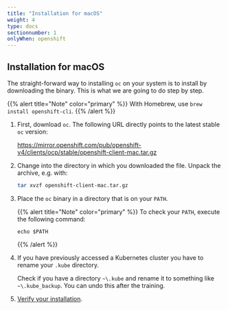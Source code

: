 ```yaml
---
title: "Installation for macOS"
weight: 4
type: docs
sectionnumber: 1
onlyWhen: openshift
---
```


## Installation for macOS

The straight-forward way to installing `oc` on your system is to install by downloading the binary.
This is what we are going to do step by step.

{{% alert title="Note" color="primary" %}}
With Homebrew, use `brew install openshift-cli`.
{{% /alert %}}

1. First, download `oc`. The following URL directly points to the latest stable `oc` version:

   <https://mirror.openshift.com/pub/openshift-v4/clients/ocp/stable/openshift-client-mac.tar.gz>

1. Change into the directory in which you downloaded the file. Unpack the archive, e.g. with:

   ```bash
   tar xvzf openshift-client-mac.tar.gz
   ```

1. Place the `oc` binary in a directory that is on your `PATH`.

   {{% alert title="Note" color="primary" %}}
   To check your `PATH`, execute the following command:

   ```
   echo $PATH
   ```

   {{% /alert %}}

1. If you have previously accessed a Kubernetes cluster you have to rename your `.kube` directory.

   Check if you have a directory `~\.kube` and rename it to something like `~\.kube_backup`.
   You can undo this after the training.

1. [Verify your installation](../04/).
